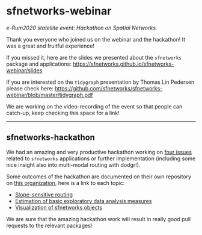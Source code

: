# sfnetworks-webinar

*e-Rum2020 statellite event: Hackathon on Spatial Networks.*

Thank you everyone who joined us on the webinar and the hackathon! It was a great and fruitful experience!

If you missed it, here are the slides we presented about the `sfnetworks` package and applications: https://sfnetworks.github.io/sfnetworks-webinar/slides

If you are interested on the `tidygraph` presentation by Thomas Lin Pedersen please check here: https://github.com/sfnetworks/sfnetworks-webinar/blob/master/tidygraph.pdf

We are working on the video-recording of the event so that people can catch-up, keep checking this space for a link!

---

## sfnetworks-hackathon

We had an amazing and very productive hackathon working on [four issues](https://github.com/luukvdmeer/sfnetworks/issues?q=is%3Aissue+label%3Ahackathon+label%3Aselected+) related to `sfnetworks` applications or further implementation (including some nice insight also into multi-modal routing with dodgr!). 

Some outcomes of the hackathon are documented on their own repository on [this organization](https://github.com/sfnetworks), here is a link to each topic:

- [Slope-sensitive routing](https://github.com/sfnetworks/sloperouting)
- [Estimation of basic exploratory data analysis measures](https://github.com/sfnetworks/ESDA)
- [Visualization of sfnetworks objects](https://github.com/sfnetworks/sfnetworks_viz)

We are sure that the amazing hackathon work will result in really good pull requests to the relevant packages!
